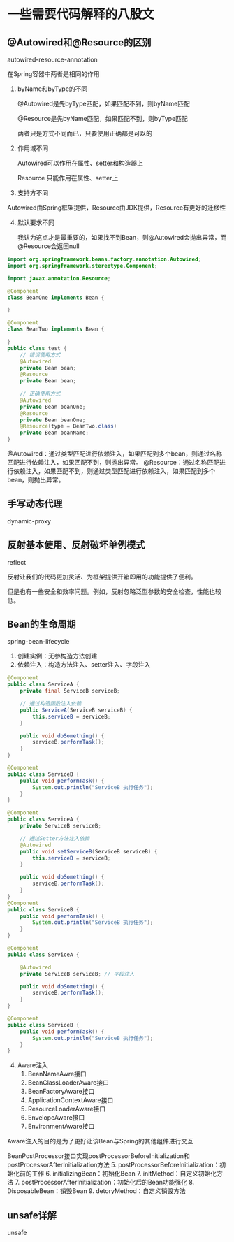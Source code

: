 # 一些需要代码解释的八股文

## @Autowired和@Resource的区别

autowired-resource-annotation


在Spring容器中两者是相同的作用

1. byName和byType的不同

   @Autowired是先byType匹配，如果匹配不到，则byName匹配

   @Resource是先byName匹配，如果匹配不到，则byType匹配

   两者只是方式不同而已，只要使用正确都是可以的

2. 作用域不同

   Autowired可以作用在属性、setter和构造器上

   Resource 只能作用在属性、setter上

3. 支持方不同

Autowired由Spring框架提供，Resource由JDK提供，Resource有更好的迁移性

4. 默认要求不同

   我认为这点才是最重要的，如果找不到Bean，则@Autowired会抛出异常，而@Resource会返回null

```java
import org.springframework.beans.factory.annotation.Autowired;
import org.springframework.stereotype.Component;

import javax.annotation.Resource;

@Component
class BeanOne implements Bean {

}

@Component
class BeanTwo implements Bean {

}
public class test {
    // 错误使用方式
    @Autowired
    private Bean bean;
    @Resource
    private Bean bean;
    
    // 正确使用方式
    @Autowired
    private Bean beanOne;
    @Resource
    private Bean beanOne;
    @Resource(type = BeanTwo.class)
    private Bean beanName;
}
```
@Autowired：通过类型匹配进行依赖注入，如果匹配到多个bean，则通过名称匹配进行依赖注入，如果匹配不到，则抛出异常。
@Resource：通过名称匹配进行依赖注入，如果匹配不到，则通过类型匹配进行依赖注入，如果匹配到多个bean，则抛出异常。



## 手写动态代理
dynamic-proxy

## 反射基本使用、反射破坏单例模式
reflect 

 反射让我们的代码更加灵活、为框架提供开箱即用的功能提供了便利。

但是也有一些安全和效率问题。例如，反射忽略泛型参数的安全检查，性能也较低。





## Bean的生命周期

spring-bean-lifecycle

1. 创建实例：无参构造方法创建
3. 依赖注入：构造方法注入、setter注入、字段注入
```java
@Component
public class ServiceA {
    private final ServiceB serviceB;

    // 通过构造函数注入依赖
    public ServiceA(ServiceB serviceB) {
        this.serviceB = serviceB;
    }

    public void doSomething() {
        serviceB.performTask();
    }
}

@Component
public class ServiceB {
    public void performTask() {
        System.out.println("ServiceB 执行任务");
    }
}
```
```java
@Component
public class ServiceA {
    private ServiceB serviceB;

    // 通过Setter方法注入依赖
    @Autowired
    public void setServiceB(ServiceB serviceB) {
        this.serviceB = serviceB;
    }

    public void doSomething() {
        serviceB.performTask();
    }
}
@Component
public class ServiceB {
    public void performTask() {
        System.out.println("ServiceB 执行任务");
    }
}
```
```java
@Component
public class ServiceA {

    @Autowired
    private ServiceB serviceB; // 字段注入

    public void doSomething() {
        serviceB.performTask();
    }
}

@Component
public class ServiceB {
    public void performTask() {
        System.out.println("ServiceB 执行任务");
    }
}
```
4. Aware注入
   1. BeanNameAwre接口
   2. BeanClassLoaderAware接口
   3. BeanFactoryAware接口
   4. ApplicationContextAware接口
   5. ResourceLoaderAware接口
   6. EnvelopeAware接口
   7. EnvironmentAware接口

Aware注入的目的是为了更好让该Bean与Spring的其他组件进行交互


BeanPostProcessor接口实现postProcessorBeforeInitialization和postProcessorAfterInitialization方法
5. postProcessorBeforeInitialization：初始化前的工作
6. initializingBean：初始化Bean
7. initMethod：自定义初始化方法
7. postProcessorAfterInitialization：初始化后的Bean功能强化
8. DisposableBean：销毁Bean
9. detoryMethod：自定义销毁方法




## unsafe详解
unsafe
